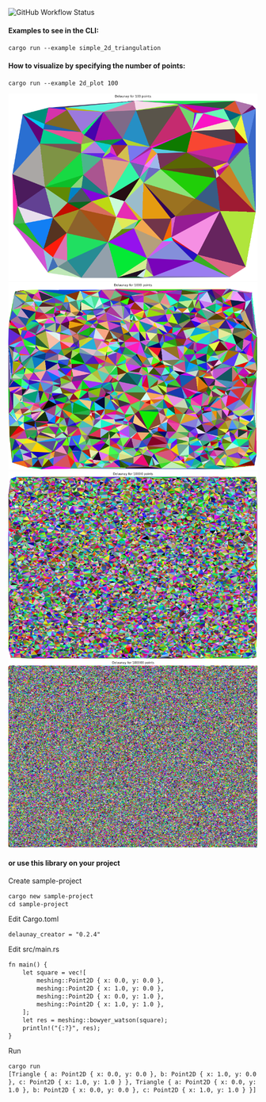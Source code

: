 ![GitHub Workflow Status](https://img.shields.io/github/actions/workflow/status/nash1111/delauny_creator/2dtest.yml?logo=github)

#### Examples to see in the CLI:
```
cargo run --example simple_2d_triangulation
```

#### How to visualize by specifying the number of points:
```
cargo run --example 2d_plot 100
```
![100points](examples/delaunay_2d_100_points.png)
![1000points](examples/delaunay_2d_1000_points.png)
![10000points](examples/delaunay_2d_10000_points.png)
![100000points](examples/delaunay_2d_100000_points.png)


#### or use this library on your project
Create sample-project
```
cargo new sample-project
cd sample-project
```

Edit Cargo.toml
```
delaunay_creator = "0.2.4"
```

Edit src/main.rs
```
fn main() {
    let square = vec![
        meshing::Point2D { x: 0.0, y: 0.0 },
        meshing::Point2D { x: 1.0, y: 0.0 },
        meshing::Point2D { x: 0.0, y: 1.0 },
        meshing::Point2D { x: 1.0, y: 1.0 },
    ];
    let res = meshing::bowyer_watson(square);
    println!("{:?}", res);
}
```

Run
```
cargo run
[Triangle { a: Point2D { x: 0.0, y: 0.0 }, b: Point2D { x: 1.0, y: 0.0 }, c: Point2D { x: 1.0, y: 1.0 } }, Triangle { a: Point2D { x: 0.0, y: 1.0 }, b: Point2D { x: 0.0, y: 0.0 }, c: Point2D { x: 1.0, y: 1.0 } }]
```